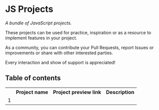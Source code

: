 # JS Projects
_A bundle of JavaScript projects._

These projects can be used for practice, inspiration or as a resource to implement features in your project.

As a community, you can contribute your Pull Requests, report Issues or improvements or share with other interested parties.

Every interaction and show of support is appreciated!

## Table of contents

<table>
<tr>
  <th></th>
  <th><b>Project name</b></th>
  <th><b>Project preview link</b></th>
  <th><b>Description</b></th>
</tr>
<tr>
  <td>1</td>
  <td></td>
  <td></td>
  <td></td>
</tr>
</table>